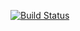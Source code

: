 [![Build Status](http://localhost:8080/buildStatus/icon?job=deployment)](http://localhost:8080/job/deployment/)